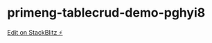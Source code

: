 # primeng-tablecrud-demo-pghyi8

[Edit on StackBlitz ⚡️](https://stackblitz.com/edit/primeng-tablecrud-demo-pghyi8)